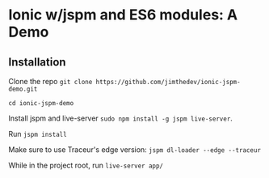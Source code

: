 Ionic w/jspm and ES6 modules: A Demo
==================

Installation
---

Clone the repo `git clone https://github.com/jimthedev/ionic-jspm-demo.git`

`cd ionic-jspm-demo`

Install jspm and live-server `sudo npm install -g jspm live-server`.

Run `jspm install`

Make sure to use Traceur's edge version: `jspm dl-loader --edge --traceur`

While in the project root, run `live-server app/`

